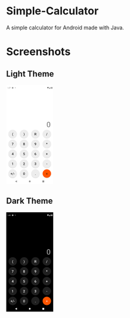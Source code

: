 # Simple-Calculator
A simple calculator for Android made with Java.
# Screenshots
## Light Theme
<img src="Screenshot_light.png" width="25%">

## Dark Theme
<img src="Screenshot_dark.png" width="25%">
